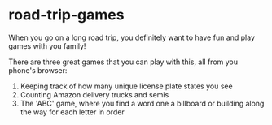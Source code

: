 # road-trip-games

When you go on a long road trip, you definitely want to have fun and play games with you family!

There are three great games that you can play with this, all from you phone's browser:
1. Keeping track of how many unique license plate states you see
2. Counting Amazon delivery trucks and semis
3. The 'ABC' game, where you find a word one a billboard or building along the way for each letter in order
